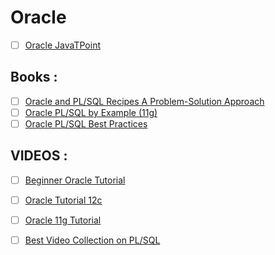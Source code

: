 # Oracle
- [ ] [Oracle JavaTPoint](https://www.javatpoint.com/oracle-tutorial)

## Books :
- [ ] [Oracle and PL/SQL Recipes A Problem-Solution Approach ](https://www.doc-developpement-durable.org/file/Projets-informatiques/cours-&-manuels-informatiques/PL-Sql/Oracle%20PL-SQL%20Recipes.pdf)
- [ ] [Oracle PL/SQL by Example (11g)](https://webdiis.unizar.es/asignaturas/BD/transparenciasBD/otros_Documentos/Oracle%20PL%20SQL%20by%20Example.pdf)
- [ ] [Oracle PL/SQL Best Practices](http://www.arino.xnet.uz/books/Oracle%20PL-SQL%20Best%20Practices%20(Feuerstein,%20S.,%202nd%20ed.,%202008).pdf)

## VIDEOS :
- [ ] [Beginner Oracle Tutorial](https://www.youtube.com/playlist?list=PLL_LQvNX4xKwbz1aJe0RofbT9YeJH9huQ)
- [ ] [Oracle Tutorial 12c](https://www.youtube.com/playlist?list=PLd3UqWTnYXOnQ5a990TUv7FJVzB2M7h2O)
- [ ] [Oracle 11g Tutorial](https://www.youtube.com/playlist?list=PLd3UqWTnYXOn8QxZMCkOGAlsf8E3CBYLw)
- [ ] [Best Video Collection on PL/SQL](https://www.youtube.com/channel/UCofhGV_j_4cVGa9R08MsuXQ/videos)

